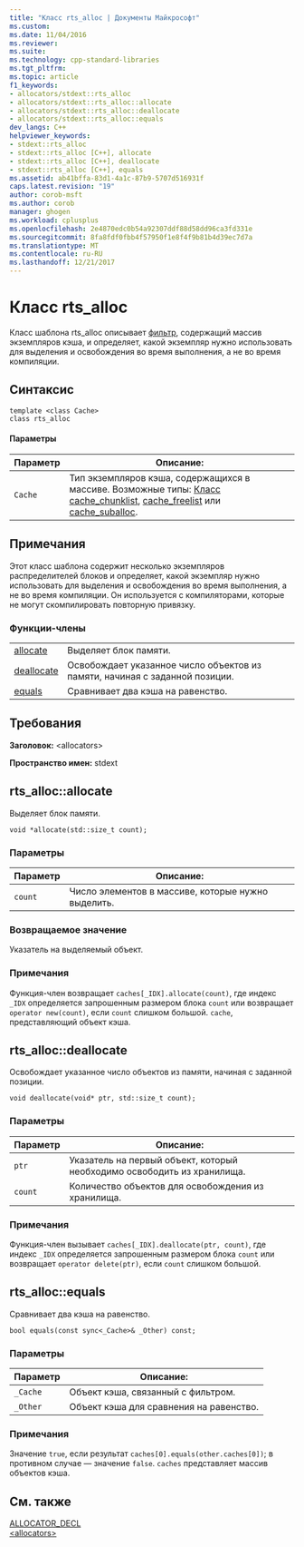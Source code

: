 ```yaml
---
title: "Класс rts_alloc | Документы Майкрософт"
ms.custom: 
ms.date: 11/04/2016
ms.reviewer: 
ms.suite: 
ms.technology: cpp-standard-libraries
ms.tgt_pltfrm: 
ms.topic: article
f1_keywords:
- allocators/stdext::rts_alloc
- allocators/stdext::rts_alloc::allocate
- allocators/stdext::rts_alloc::deallocate
- allocators/stdext::rts_alloc::equals
dev_langs: C++
helpviewer_keywords:
- stdext::rts_alloc
- stdext::rts_alloc [C++], allocate
- stdext::rts_alloc [C++], deallocate
- stdext::rts_alloc [C++], equals
ms.assetid: ab41bffa-83d1-4a1c-87b9-5707d516931f
caps.latest.revision: "19"
author: corob-msft
ms.author: corob
manager: ghogen
ms.workload: cplusplus
ms.openlocfilehash: 2e4870edc0b54a92307ddf88d58dd96ca3fd331e
ms.sourcegitcommit: 8fa8fdf0fbb4f57950f1e8f4f9b81b4d39ec7d7a
ms.translationtype: MT
ms.contentlocale: ru-RU
ms.lasthandoff: 12/21/2017
---
```

# <a name="rtsalloc-class"></a>Класс rts_alloc
Класс шаблона rts_alloc описывает [фильтр](../standard-library/allocators-header.md), содержащий массив экземпляров кэша, и определяет, какой экземпляр нужно использовать для выделения и освобождения во время выполнения, а не во время компиляции.  
  
## <a name="syntax"></a>Синтаксис  
  
```
template <class Cache>  
class rts_alloc
```  
  
#### <a name="parameters"></a>Параметры  
  
|Параметр|Описание:|  
|---------------|-----------------|  
|`Cache`|Тип экземпляров кэша, содержащихся в массиве. Возможные типы: [Класс cache_chunklist](../standard-library/cache-chunklist-class.md), [cache_freelist](../standard-library/cache-freelist-class.md) или [cache_suballoc](../standard-library/cache-suballoc-class.md).|  
  
## <a name="remarks"></a>Примечания  
 Этот класс шаблона содержит несколько экземпляров распределителей блоков и определяет, какой экземпляр нужно использовать для выделения и освобождения во время выполнения, а не во время компиляции. Он используется с компиляторами, которые не могут скомпилировать повторную привязку.  
  
### <a name="member-functions"></a>Функции-члены  
  
|||  
|-|-|  
|[allocate](#allocate)|Выделяет блок памяти.|  
|[deallocate](#deallocate)|Освобождает указанное число объектов из памяти, начиная с заданной позиции.|  
|[equals](#equals)|Сравнивает два кэша на равенство.|  
  
## <a name="requirements"></a>Требования  
 **Заголовок:** \<allocators>  
  
 **Пространство имен:** stdext  
  
##  <a name="allocate"></a>  rts_alloc::allocate  
 Выделяет блок памяти.  
  
```
void *allocate(std::size_t count);
```  
  
### <a name="parameters"></a>Параметры  
  
|Параметр|Описание:|  
|---------------|-----------------|  
|`count`|Число элементов в массиве, которые нужно выделить.|  
  
### <a name="return-value"></a>Возвращаемое значение  
 Указатель на выделяемый объект.  
  
### <a name="remarks"></a>Примечания  
 Функция-член возвращает `caches[_IDX].allocate(count)`, где индекс `_IDX` определяется запрошенным размером блока `count` или возвращает `operator new(count)`, если `count` слишком большой. `cache`, представляющий объект кэша.  
  
##  <a name="deallocate"></a>  rts_alloc::deallocate  
 Освобождает указанное число объектов из памяти, начиная с заданной позиции.  
  
```
void deallocate(void* ptr, std::size_t count);
```  
  
### <a name="parameters"></a>Параметры  
  
|Параметр|Описание:|  
|---------------|-----------------|  
|`ptr`|Указатель на первый объект, который необходимо освободить из хранилища.|  
|`count`|Количество объектов для освобождения из хранилища.|  
  
### <a name="remarks"></a>Примечания  
 Функция-член вызывает `caches[_IDX].deallocate(ptr, count)`, где индекс `_IDX` определяется запрошенным размером блока `count` или возвращает `operator delete(ptr)`, если `count` слишком большой.  
  
##  <a name="equals"></a>  rts_alloc::equals  
 Сравнивает два кэша на равенство.  
  
```
bool equals(const sync<_Cache>& _Other) const;
```  
  
### <a name="parameters"></a>Параметры  
  
|Параметр|Описание:|  
|---------------|-----------------|  
|`_Cache`|Объект кэша, связанный с фильтром.|  
|`_Other`|Объект кэша для сравнения на равенство.|  
  
### <a name="remarks"></a>Примечания  
 Значение `true`, если результат `caches[0].equals(other.caches[0])`; в противном случае — значение `false`. `caches` представляет массив объектов кэша.  
  
## <a name="see-also"></a>См. также  
 [ALLOCATOR_DECL](../standard-library/allocators-functions.md#allocator_decl)   
 [\<allocators>](../standard-library/allocators-header.md)



